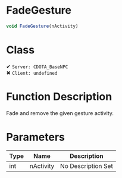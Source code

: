 # FadeGesture
```js
void FadeGesture(nActivity)
```
# Class
✔ `Server: CDOTA_BaseNPC`  
✖ `Client: undefined`  

# Function Description
Fade and remove the given gesture activity.
# Parameters
Type|Name|Description
--|--|--
int|nActivity|No Description Set
